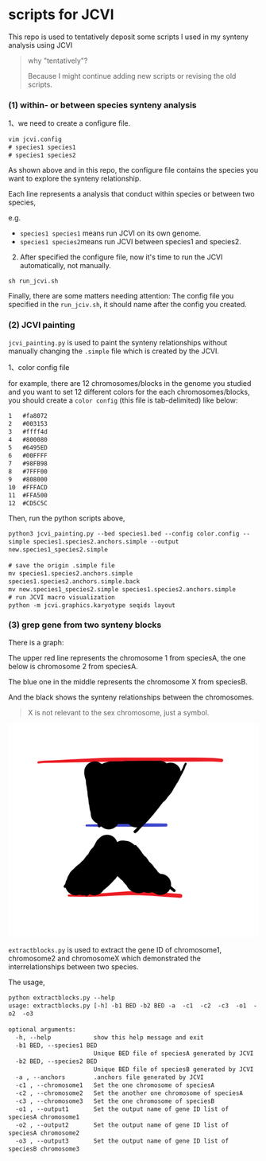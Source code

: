 # scripts for JCVI

This repo is used to tentatively deposit some scripts I used in my synteny analysis using JCVI

> why "tentatively"? 
>
> Because I might continue adding new scripts or revising the old scripts.



### (1) within- or between species synteny analysis 

1、we need to create a configure file.

```shell
vim jcvi.config
# species1 species1
# species1 species2
```

As shown above and in this repo, the configure file contains the species you want to explore the synteny relationship.

Each line represents a analysis that conduct within species or between two species, 

e.g. 

- `species1 species1` means run JCVI on its own genome.
- `species1 species2`means run JCVI between species1 and species2.

2. After specified the configure file, now it's time to run the JCVI automatically, not manually.

```shell
sh run_jcvi.sh
```

Finally, there are some matters needing attention: The config file you specified in the `run_jciv.sh`, it should name after the config you created.



### (2) JCVI painting

`jcvi_painting.py` is used to paint the synteny relationships without manually changing the `.simple` file which is created by the JCVI.

1、color config file

for example, there are 12 chromosomes/blocks in the genome you studied and you want to set 12 different colors for the each chromosomes/blocks, you should create a `color config` (this file is tab-delimited) like below:

```shell
1	#fa8072
2	#003153
3	#ffff4d
4	#800080
5	#6495ED
6	#00FFFF
7	#98FB98
8	#7FFF00
9	#808000
10	#FFFACD
11	#FFA500
12	#CD5C5C
```

Then, run the python scripts above,

```shell
python3 jcvi_painting.py --bed species1.bed --config color.config --simple species1.species2.anchors.simple --output new.species1_species2.simple

# save the origin .simple file
mv species1.species2.anchors.simple species1.species2.anchors.simple.back
mv new.species1_species2.simple species1.species2.anchors.simple
# run JCVI macro visualization
python -m jcvi.graphics.karyotype seqids layout
```



### (3) grep gene from two synteny blocks 

There is a graph:

The upper red line represents the chromosome 1 from speciesA, the one below is chromosome 2 from speciesA. 

The blue one in the middle represents the chromosome X from speciesB.

And the black shows the synteny relationships between the chromosomes.

> X is not relevant to the sex chromosome, just a symbol.

![image-20220701150359822](photo/README/image-20220701150359822.png)



`extractblocks.py` is used to extract the gene ID of chromosome1, chromosome2 and chromosomeX which demonstrated the interrelationships between two species.

The usage, 

```shell
python extractblocks.py --help
usage: extractblocks.py [-h] -b1 BED -b2 BED -a  -c1  -c2  -c3  -o1  -o2  -o3

optional arguments:
  -h, --help            show this help message and exit
  -b1 BED, --species1 BED
                        Unique BED file of speciesA generated by JCVI
  -b2 BED, --species2 BED
                        Unique BED file of speciesB generated by JCVI
  -a , --anchors        .anchors file generated by JCVI
  -c1 , --chromosome1   Set the one chromosome of speciesA
  -c2 , --chromosome2   Set the another one chromosome of speciesA
  -c3 , --chromosome3   Set the one chromosome of speciesB
  -o1 , --output1       Set the output name of gene ID list of speciesA chromosome1
  -o2 , --output2       Set the output name of gene ID list of speciesA chromosome2
  -o3 , --output3       Set the output name of gene ID list of speciesB chromosome3
```


